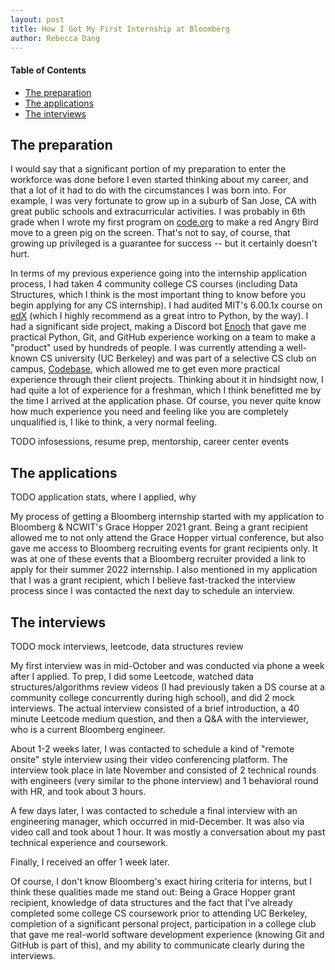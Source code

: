 ```yaml
---
layout: post 
title: How I Got My First Internship at Bloomberg 
author: Rebecca Dang
---
```


#### Table of Contents

- [The preparation](#the-preparation)
- [The applications](#the-applications)
- [The interviews](#the-interviews)

## The preparation

I would say that a significant portion of my preparation to enter the workforce was done before I even started thinking about my career, and that a lot of it had to do with the circumstances I was born into. For example, I was very fortunate to grow up in a suburb of San Jose, CA with great public schools and extracurricular activities. I was probably in 6th grade when I wrote my first program on [code.org](https://code.org) to make a red Angry Bird move to a green pig on the screen. That's not to say, of course, that growing up privileged is a guarantee for success -- but it certainly doesn't hurt.

In terms of my previous experience going into the internship application process, I had taken 4 community college CS courses (including Data Structures, which I think is the most important thing to know before you begin applying for any CS internship). I had audited MIT's 6.00.1x course on [edX](https://www.edx.org/xseries/mitx-computational-thinking-using-python) (which I highly recommend as a great intro to Python, by the way). I had a significant side project, making a Discord bot [Enoch](https://enoch.code4tomorrow.org) that gave me practical Python, Git, and GitHub experience working on a team to make a "product" used by hundreds of people. I was currently attending a well-known CS university (UC Berkeley) and was part of a selective CS club on campus, [Codebase](https://codebase.berkeley.edu), which allowed me to get even more practical experience through their client projects. Thinking about it in hindsight now, I had quite a lot of experience for a freshman, which I think benefitted me by the time I arrived at the application phase. Of course, you never quite know how much experience you need and feeling like you are completely unqualified is, I like to think, a very normal feeling.

TODO infosessions, resume prep, mentorship, career center events


## The applications

TODO application stats, where I applied, why

My process of getting a Bloomberg internship started with my application to Bloomberg & NCWIT's Grace Hopper 2021 grant. Being a grant recipient allowed me to not only attend the Grace Hopper virtual conference, but also gave me access to Bloomberg recruiting events for grant recipients only. It was at one of these events that a Bloomberg recruiter provided a link to apply for their summer 2022 internship. I also mentioned in my application that I was a grant recipient, which I believe fast-tracked the interview process since I was contacted the next day to schedule an interview.

## The interviews

TODO mock interviews, leetcode, data structures review

My first interview was in mid-October and was conducted via phone a week after I applied. To prep, I did some Leetcode, watched data structures/algorithms review videos (I had previously taken a DS course at a community college concurrently during high school), and did 2 mock interviews. The actual interview consisted of a brief introduction, a 40 minute Leetcode medium question, and then a Q&A with the interviewer, who is a current Bloomberg engineer.

About 1-2 weeks later, I was contacted to schedule a kind of "remote onsite" style interview using their video conferencing platform. The interview took place in late November and consisted of 2 technical rounds with engineers (very similar to the phone interview) and 1 behavioral round with HR, and took about 3 hours.

A few days later, I was contacted to schedule a final interview with an engineering manager, which occurred in mid-December. It was also via video call and took about 1 hour. It was mostly a conversation about my past technical experience and coursework.

Finally, I received an offer 1 week later.

Of course, I don't know Bloomberg's exact hiring criteria for interns, but I think these qualities made me stand out: Being a Grace Hopper grant recipient, knowledge of data structures and the fact that I've already completed some college CS coursework prior to attending UC Berkeley, completion of a significant personal project, participation in a college club that gave me real-world software development experience (knowing Git and GitHub is part of this), and my ability to communicate clearly during the interviews.
